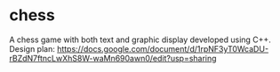 # chess
A chess game with both text and graphic display developed using C++.
Design plan: https://docs.google.com/document/d/1rpNF3yT0WcaDU-rBZdN7ftncLwXhS8W-waMn690awn0/edit?usp=sharing
